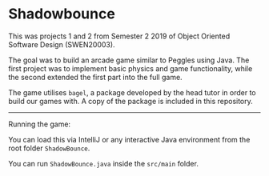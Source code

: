 # Shadowbounce

This was projects 1 and 2 from Semester 2 2019 of Object Oriented Software Design (SWEN20003).

The goal was to build an arcade game similar to Peggles using Java. The first project was to implement basic physics and game functionality, while the second extended the first part into the full game.

The game utilises `bagel`, a package developed by the head tutor in order to build our games with. A copy of the package is included in this repository.

---
Running the game:

You can load this via IntelliJ or any interactive Java environment from the root folder `ShadowBounce`.

You can run `ShadowBounce.java` inside the `src/main` folder.
